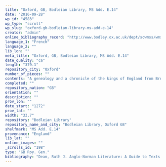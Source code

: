 ```yaml
---
title: "Oxford, GB, Bodleian Library, MS Add. E.14"
date: "2016-09-28"
wp_id: "4583"
wp_type: "scroll"
wp_slug: "oxford-gb-bodleian-library-ms-add-e-14"
creator: "admin"
online_bibliography_record: "http://www.bodley.ox.ac.uk/dept/scwmss/wmss/online/medieval/additional/additional-e.html"
language_1: "French"
language_2: ""
lib_lon: ""
meta_title: "Oxford, GB, Bodleian Library, MS Add. E.14"
date_quality: "ca"
length: "379.1"
repository_city: "Oxford"
number_of_pieces: ""
contents: "A genealogy and a chronicle of the kings of England from Brut to Edward I (1272) in parallel columns, preceeded by a diagram of the early divisions of the country with descriptions."
completed: ""
repository_nation: "GB"
orientation: ""
description: ""
prov_lon: ""
date_start: "1272"
prov_lat: ""
width: "33.7"
repository: "Bodleian Library"
repository_name_and_city: "Bodleian Library, Oxford GB"
shelfmark: "MS Add. E.14"
provenance: "England"
lib_lat: ""
online_images: ""
_scrolls_id: "198"
type: "GB Roy. Gen."
bibliography: "Dean, Ruth J. Anglo-Norman Literature: A Guide to Texts and Manuscripts. London: Anglo-Norman Text Society from Birkbeck College, 1999, no. 6.<br/> Hunt, Richard William. A Summary Catalogue of Western Manuscripts in the Bodleian Library at Oxford Which Have Not Hitherto Been Catalogued in the Quarto Series: With References to the Oriental and Other Manuscripts. Oxford: Clarendon Press, 1895,no. 29579.<br/> Tyson, Diana B. “The Manuscript Tradition of Old French Prose Brut Rolls.” Scriptorium 55 (2001): 107–18, O1."
---
```



